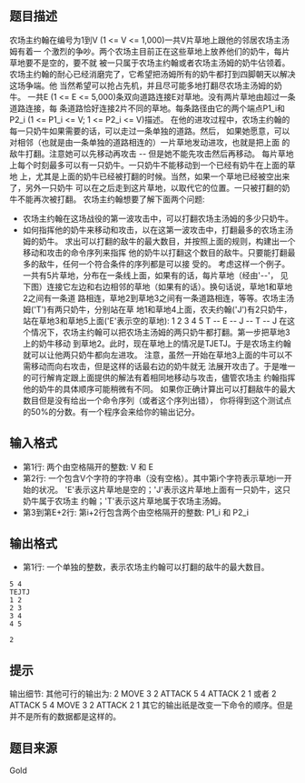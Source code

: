 


## 题目描述
农场主约翰在编号为1到V (1 <= V <= 1,000)一共V片草地上跟他的邻居农场主汤姆有着一
个激烈的争吵。两个农场主目前正在这些草地上放养他们的奶牛，每片草地要不是空的，要不就
被一只属于农场主约翰或者农场主汤姆的奶牛佔领着。
农场主约翰的耐心已经消磨完了，它希望把汤姆所有的奶牛都打到四脚朝天以解决这场争端。他
当然希望可以抢占先机，并且尽可能多地打翻尽农场主汤姆的奶牛。
一共E (1 <= E <= 5,000)条双向道路连接E对草地。没有两片草地由超过一条道路连接，每
条道路恰好连接2片不同的草地。每条路径由它的两个端点P1_i和P2_i (1 <= P1_i <= V;
1 <= P2_i <= V)描述。
在他的进攻过程中，农场主约翰的每一只奶牛如果需要的话，可以走过一条单独的道路。然后，
如果她愿意，可以对相邻（也就是由一条单独的道路相连的）一片草地发动进攻，也就是把上面
的敌牛打翻。注意她可以先移动再攻击 -- 但是她不能先攻击然后再移动。
每片草地上每个时刻最多可以有一只奶牛。一只奶牛不能移动到一个已经有奶牛在上面的草地
上，尤其是上面的奶牛已经被打翻的时候。当然，如果一个草地已经被空出来了，另外一只奶牛
可以在之后走到这片草地，以取代它的位置。一只被打翻的奶牛不能再次被打翻。
农场主约翰想要了解下面两个问题:
* 农场主约翰在这场战役的第一波攻击中，可以打翻农场主汤姆的多少只奶牛。
* 如何指挥他的奶牛来移动和攻击，以在这第一波攻击中，打翻最多的农场主汤姆的奶牛。
求出可以打翻的敌牛的最大数目，并按照上面的规则，构建出一个移动和攻击的命令序列来指挥
他的奶牛以打翻这个数目的敌牛。只要能打翻最多的敌牛，任何一个符合条件的序列都是可以接
受的。
考虑这样一个例子。一共有5片草地，分布在一条线上面，如果有的话，每片草地（经由'--'，
见下图）连接它左边和右边相邻的草地（如果有的话）。换句话说，草地1和草地2之间有一条道
路相连，草地2到草地3之间有一条道路相连，等等。农场主汤姆('T')有两只奶牛，分别站在草
地1和草地4上面，农夫约翰('J')有2只奶牛，站在草地3和草地5上面('E'表示空的草地):
1    2    3    4    5
T -- E -- J -- T -- J
在这个情况下，农场主约翰可以把农场主汤姆的两只奶牛都打翻。第一步把草地3上的奶牛移动
到草地2。此时，现在草地上的情况是TJETJ。于是农场主约翰就可以让他两只奶牛都向左进攻。
注意，虽然一开始在草地3上面的牛可以不需移动而向右攻击，但是这样的话最右边的奶牛就无
法展开攻击了。于是唯一的可行解肯定跟上面提供的解法有着相同地移动与攻击，儘管农场主
约翰指挥他的奶牛的具体顺序可能稍微有不同。
如果你正确计算出可以打翻敌牛的最大数目但是没有给出一个命令序列（或者这个序列出错），
你将得到这个测试点的50%的分数。有一个程序会来给你的输出记分。
## 输入格式
* 第1行: 两个由空格隔开的整数: V 和 E
* 第2行: 一个包含V个字符的字符串（没有空格）。其中第i个字符表示草地i一开始的状况。
'E'表示这片草地是空的；'J'表示这片草地上面有一只奶牛，这只奶牛属于农场主
约翰；'T'表示这片草地属于农场主汤姆。
* 第3到第E+2行: 第i+2行包含两个由空格隔开的整数: P1_i 和 P2_i
## 输出格式
* 第1行: 一个单独的整数，表示农场主约翰可以打翻的敌牛的最大数目。

```input1
5 4
TEJTJ
1 2
2 3
3 4
4 5

```

```output1
2
```

## 提示
输出细节:
其他可行的输出为:
2
MOVE 3 2
ATTACK 5 4
ATTACK 2 1
或者
2
ATTACK 5 4
MOVE 3 2
ATTACK 2 1
其它的输出祇是改变一下命令的顺序。但是并不是所有的数据都是这样的。
## 题目来源
Gold



